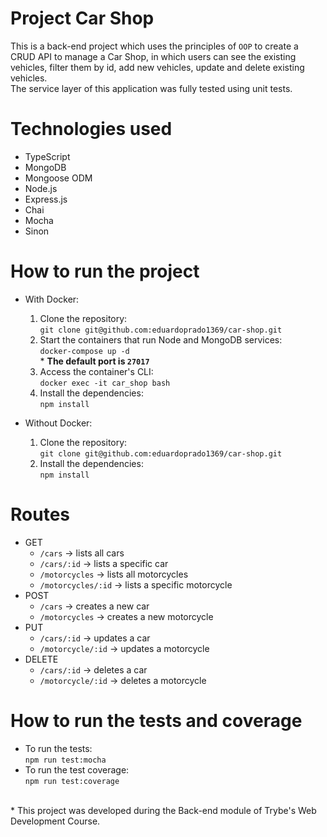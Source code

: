 # Project Car Shop

This is a back-end project which uses the principles of `OOP` to create a CRUD API to manage a Car Shop, in which users can see the existing vehicles, filter them by id, add new vehicles, update and delete existing vehicles.  
The service layer of this application was fully tested using unit tests.

# Technologies used
* TypeScript
* MongoDB
* Mongoose ODM
* Node.js
* Express.js
* Chai
* Mocha
* Sinon

# How to run the project
* With Docker:  
  1. Clone the repository:  
     `git clone git@github.com:eduardoprado1369/car-shop.git`  
  2. Start the containers that run Node and MongoDB services:  
    `docker-compose up -d` <br> * **The default port is `27017`** <br>
  3. Access the container's CLI: <br>
    `docker exec -it car_shop bash` <br>
  4. Install the dependencies: <br>
    `npm install`
    
* Without Docker: <br>
  1. Clone the repository: <br>
    `git clone git@github.com:eduardoprado1369/car-shop.git` <br>
  2. Install the dependencies: <br>
    `npm install`

# Routes
* GET
  * `/cars` -> lists all cars
  * `/cars/:id` -> lists a specific car
  * `/motorcycles` -> lists all motorcycles
  * `/motorcycles/:id` -> lists a specific motorcycle
* POST
  * `/cars` -> creates a new car
  * `/motorcycles` -> creates a new motorcycle
* PUT
  * `/cars/:id` -> updates a car
  * `/motorcycle/:id` -> updates a motorcycle
* DELETE
  * `/cars/:id` -> deletes a car
  * `/motorcycle/:id` -> deletes a motorcycle

# How to run the tests and coverage
* To run the tests:  
  `npm run test:mocha`
* To run the test coverage:  
  `npm run test:coverage`
    
<br>
* This project was developed during the Back-end module of Trybe's Web Development Course.
